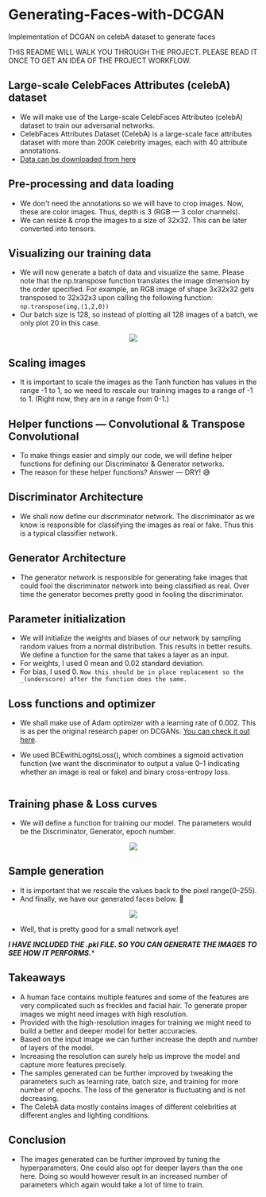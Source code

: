 # Generating-Faces-with-DCGAN
Implementation of DCGAN on celebA dataset to generate faces

THIS README WILL WALK YOU THROUGH THE PROJECT. PLEASE READ IT ONCE TO GET AN IDEA OF THE PROJECT WORKFLOW.

## Large-scale CelebFaces Attributes (celebA) dataset
* We will make use of the Large-scale CelebFaces Attributes (celebA) dataset to train our adversarial networks.
* CelebFaces Attributes Dataset (CelebA) is a large-scale face attributes dataset with more than 200K celebrity images, each with 40 attribute annotations.
* [Data can be downloaded from here](http://mmlab.ie.cuhk.edu.hk/projects/CelebA.html)

## Pre-processing and data loading
* We don't need the annotations so we will have to crop images. Now, these are color images. Thus, depth is 3 (RGB — 3 color channels).
* We can resize & crop the images to a size of 32x32. This can be later converted into tensors.

## Visualizing our training data
* We will now generate a batch of data and visualize the same. Please note that the np.transpose function translates the image dimension by the order specified. For example, an RGB image of shape 3x32x32 gets transposed to 32x32x3 upon calling the following function:
```np.transpose(img,(1,2,0))```
* Our batch size is 128, so instead of plotting all 128 images of a batch, we only plot 20 in this case.

<p align='center'>
  <img src="https://github.com/NvsYashwanth/Generating-Faces-with-DCGAN/blob/master/assets/train%20img.png">
</p>

## Scaling images
* It is important to scale the images as the Tanh function has values in the range -1 to 1, so we need to rescale our training images to a range of -1 to 1. (Right now, they are in a range from 0-1.)

## Helper functions — Convolutional & Transpose Convolutional
* To make things easier and simply our code, we will define helper functions for defining our Discriminator & Generator networks.
* The reason for these helper functions? Answer — DRY! 😅

## Discriminator Architecture
* We shall now define our discriminator network. The discriminator as we know is responsible for classifying the images as real or fake. Thus this is a typical classifier network.

## Generator Architecture
* The generator network is responsible for generating fake images that could fool the discriminator network into being classified as real. Over time the generator becomes pretty good in fooling the discriminator.

## Parameter initialization
* We will initialize the weights and biases of our network by sampling random values from a normal distribution. This results in better results. We define a function for the same that takes a layer as an input.
* For weights, I used 0 mean and 0.02 standard deviation.
* For bias, I used 0.
```Now this should be in place replacement so the _(underscore) after the function does the same.```

## Loss functions and optimizer
* We shall make use of Adam optimizer with a learning rate of 0.002. This is as per the original research paper on DCGANs. [You can check it out here](https://arxiv.org/abs/1511.06434).

* We used BCEwithLogitsLoss(), which combines a sigmoid activation function (we want the discriminator to output a value 0–1 indicating whether an image is real or fake) and binary cross-entropy loss.

<p align='center'>
  <img src="">
</p>

## Training phase & Loss curves
* We will define a function for training our model. The parameters would be the Discriminator, Generator, epoch number.

<p align='center'>
  <img src="https://github.com/NvsYashwanth/Generating-Faces-with-DCGAN/blob/master/assets/losses.png">
</p>

## Sample generation
* It is important that we rescale the values back to the pixel range(0–255).
* And finally, we have our generated faces below. 👀

<p align='center'>
  <img src="https://github.com/NvsYashwanth/Generating-Faces-with-DCGAN/blob/master/assets/gen%20images.png">
</p>

* Well, that is pretty good for a small network aye!

***I HAVE INCLUDED THE .pkl FILE. SO YOU CAN GENERATE THE IMAGES TO SEE HOW IT PERFORMS.****

## Takeaways
* A human face contains multiple features and some of the features are very complicated such as freckles and facial hair. To generate proper images we might need images with high resolution.
* Provided with the high-resolution images for training we might need to build a better and deeper model for better accuracies.
* Based on the input image we can further increase the depth and number of layers of the model.
* Increasing the resolution can surely help us improve the model and capture more features precisely.
* The samples generated can be further improved by tweaking the parameters such as learning rate, batch size, and training for more number of epochs. The loss of the generator is fluctuating and is not decreasing.
* The CelebA data mostly contains images of different celebrities at different angles and lighting conditions.

## Conclusion
* The images generated can be further improved by tuning the hyperparameters. One could also opt for deeper layers than the one here. Doing so would however result in an increased number of parameters which again would take a lot of time to train. 
